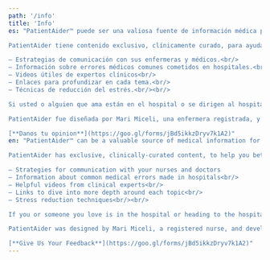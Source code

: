 ```yaml
---
path: '/info'
title: 'Info'
es: "PatientAider™ puede ser una valiosa fuente de información médica para usted o la estadía en el hospital de su ser querido. La aplicación está diseñada para eliminar la confusa jerga médica para brindarle explicaciones simples en inglés de los términos comunes, los protocolos y los riesgos que puede encontrar y que debe vigilar como paciente o defensor en el hospital.<br/><br/>

PatientAider tiene contenido exclusivo, clínicamente curado, para ayudarlo a navegar mejor su atención. Las características incluyen:<br/><br/>

– Estrategias de comunicación con sus enfermeras y médicos.<br/>
– Información sobre errores médicos comunes cometidos en hospitales.<br/>
– Videos útiles de expertos clínicos<br/>
– Enlaces para profundizar en cada tema.<br/>
– Técnicas de reducción del estrés.<br/><br/>

Si usted o alguien que ama están en el hospital o se dirigen al hospital pronto, descargue PatientAider. ¡Sin duda será útil!<br/><br/>

PatientAider fue diseñada por Mari Miceli, una enfermera registrada, y desarrollada por John McConnell. Mari amablemente donó PatientAider a la Fundación para el Movimiento de Seguridad del Paciente. La Fundación para el Movimiento para la Seguridad del Paciente desea agradecer a Mari y John por crear una aplicación bella y simple para los pacientes, sus familias y defensores.<br/><br/>

[**Danos tu opinion**](https://goo.gl/forms/jBd5ikkzDryv7k1A2)"
en: "PatientAider™ can be a valuable source of medical information for you or your loved one’s hospital stay. The app is designed to cut through confusing medical jargon to give you plain-English explanations of common terms, protocols and risks that you may encounter and should be watchful of as a patient or advocate in the hospital.<br/><br/>

PatientAider has exclusive, clinically-curated content, to help you better navigate your care. Features include:<br/><br/>

– Strategies for communication with your nurses and doctors
– Information about common medical errors made in hospitals<br/>
– Helpful videos from clinical experts<br/>
– Links to dive into more depth around each topic<br/>
– Stress reduction techniques<br/><br/>

If you or someone you love is in the hospital or heading to the hospital soon, download PatientAider. It will no doubt come in handy!<br/><br/>

PatientAider was designed by Mari Miceli, a registered nurse, and developed by John McConnell. Mari kindly donated PatientAider to the Patient Safety Movement Foundation. The Patient Safety Movement Foundation would like to thank Mari and John for creating a beautifully simple app for patients, their families, and advocates.<br/><br/>

[**Give Us Your Feedback**](https://goo.gl/forms/jBd5ikkzDryv7k1A2)"
---
```

